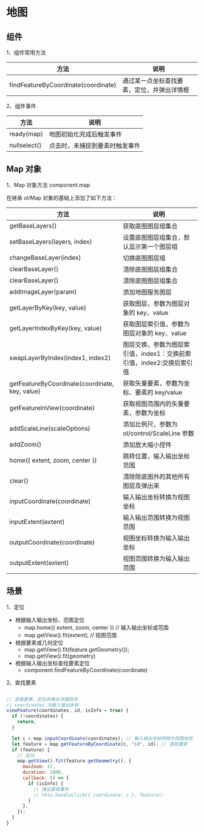 # 地图

## 组件

1、组件常用方法

| 方法                                | 说明                                     |
|-------------------------------------|----------------------------------------|
| findFeatureByCoordinate(coordinate) | 通过某一点坐标查找要素，定位，并弹出详情框 |

2、组件事件

| 方法         | 说明                          |
|--------------|-----------------------------|
| ready(map)   | 地图初始化完成后触发事件      |
| nullselect() | 点击时，未捕捉到要素时触发事件 |

## Map 对象

1、Map 对象方法 component.map

在继承 ol/Map 对象的基础上添加了如下方法：

| 方法                                           | 说明                                                              |
|------------------------------------------------|-----------------------------------------------------------------|
| getBaseLayers()                                | 获取底图图层组集合                                                |
| setBaseLayers(layers, index)                   | 设置底图图层组集合，默认显示第一个图层组                           |
| changeBaseLayer(index)                         | 切换底图图层组                                                    |
| clearBaseLayer()                               | 清除底图图层组集合                                                |
| clearBaseLayer()                               | 清除底图图层组集合                                                |
| addImageLayer(param)                           | 添加地图服务图层                                                  |
| getLayerByKey(key, value)                      | 获取图层，参数为图层对象的 key、value                               |
| getLayerIndexByKey(key, value)                 | 获取图层索引值，参数为图层对象的 key、value                         |
| swapLayerByIndex(index1, index2)               | 图层交换，参数为图层索引值，index1：交换前索引值，index2:交换后索引值 |
| getFeatureByCoordinate(coordinate, key, value) | 获取矢量要素，参数为坐标、要素的 key/value                          |
| getFeatureInView(coordinate)                   | 获取视图范围内的矢量要素，参数为坐标                               |
| addScaleLine(scaleOptions)                     | 添加比例尺，参数为 ol/control/ScaleLine 参数                       |
| addZoom()                                      | 添加放大缩小控件                                                  |
| home({ extent, zoom, center })                 | 跳转位置，输入输出坐标范围                                         |
| clear()                                        | 清除除底图外的其他所有图层及弹出来                                |
| inputCoordinate(coordinate)                    | 输入输出坐标转换为视图坐标                                        |
| inputExtent(extent)                            | 输入输出范围转换为视图范围                                        |
| outputCoordinate(coordinate)                   | 视图坐标转换为输入输出坐标                                        |
| outputExtent(extent)                           | 视图范围转换为输入输出范围                                        |

## 场景

1、定位

- 根据输入输出坐标、范围定位
  - map.home({ extent, zoom, center }) // 输入输出坐标或范围
  - map.getView().fit(extent); // 视图范围
- 根据要素或几何定位
  - map.getView().fit(feature.getGeometry());
  - map.getView().fit(geometry)
- 根据输入输出坐标查找要素定位
  - component.findFeatureByCoordinate(coordinate)

2、查找要素

```js

// 查看要素、定位并弹出详细信息
// coordinates 为输入输出坐标
viewFeature(coordinates, id, isInfo = true) {
  if (!coordinates) {
    return;
  }

  let c = map.inputCoordinate(coordinates); // 输入输出坐标转换为视图坐标 
  let feature = map.getFeatureByCoordinate(c, "id", id); // 查找要素
  if (feature) {
    // 定位
    map.getView().fit(feature.getGeometry(), {
      maxZoom: 17,
      duration: 1000,
      callback: () => {
        if (isInfo) {
          // 弹出要素事件
          // this.handleClick({ coordinate: c }, feature);
        }
      },
    });
  }
}

```